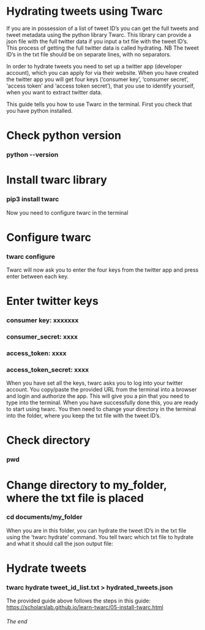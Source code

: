 # Hydrating tweets using Twarc

If you are in possession of a list of tweet ID’s you can get the full tweets and tweet metadata using the python library Twarc. This library can provide a json file with the full twitter data if you input a txt file with the tweet ID’s. This process of getting the full twitter data is called hydrating. NB The tweet ID’s in the txt file should be on separate lines, with no separators.

In order to hydrate tweets you need to set up a twitter app (developer account), which you can apply for via their website. When you have created the twitter app you will get four keys (‘consumer key’, ‘consumer secret’, ‘access token’ and ‘access token secret’), that you use to identify yourself, when you want to extract twitter data. 

This guide tells you how to use Twarc in the terminal. First you check that you have python installed.

# Check python version
### python --version ###

# Install twarc library
### pip3 install twarc 

Now you need to configure twarc in the terminal 

# Configure twarc
### twarc configure ###

Twarc will now ask you to enter the four keys from the twitter app and press enter between each key. 

# Enter twitter keys
### consumer key: xxxxxxx
### consumer_secret: xxxx
### access_token: xxxx
### access_token_secret: xxxx


When you have set all the keys, twarc asks you to log into your twitter account. You copy/paste the provided URL from the terminal into a browser and login and authorize the app. This will give you a pin that you need to type into the terminal.
When you have successfully done this, you are ready to start using twarc. 
You then need to change your directory in the terminal into the folder, where you keep the txt file with the tweet ID’s. 

# Check directory 
### pwd

# Change directory to my_folder, where the txt file is placed
### cd documents/my_folder  

When you are in this folder, you can hydrate the tweet ID’s in the txt file using the ‘twarc hydrate’ command. You tell twarc which txt file to hydrate and what it should call the json output file: 

# Hydrate tweets 
### twarc hydrate tweet_id_list.txt > hydrated_tweets.json


The provided guide above follows the steps in this guide: 
https://scholarslab.github.io/learn-twarc/05-install-twarc.html 

###### The end ######
